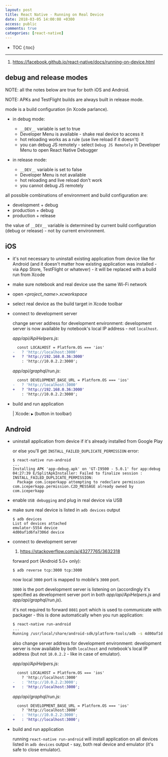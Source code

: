 ```yaml
---
layout: post
title: React Native - Running on Real Device
date: 2018-03-05 14:00:08 +0300
access: public
comments: true
categories: [react-native]
---
```


<!-- more -->

* TOC
{:toc}
<hr>

1. <https://facebook.github.io/react-native/docs/running-on-device.html>

debug and release modes
-----------------------

NOTE: all the notes below are true for both iOS and Android.

NOTE: APKs and TestFlight builds are always built in release mode.

mode is a build configuration (in Xcode parlance).

- in debug mode:

  - `__DEV__` variable is set to true
  - Developer Menu is available - shake real device to access it
  - hot reloading works as a rule (use live reload if it doesn't)
  - you can debug JS remotely - select `Debug JS Remotely` in Developer Menu
    to open React Native Debugger

- in release mode:

  - `__DEV__` variable is set to false
  - Developer Menu is not available
  - hot reloading and live reload don't work
  - you cannot debug JS remotely

all possible combinations of environment and build configuration are:

- development + debug
- production + debug
- production + release

the value of `__DEV__` variable is determined by current build configuration
(debug or release) - not by current environment.

iOS
---

- it's not necessary to uninstall existing application from device
  like for Android (and it doesn't matter how existing application
  was installed - via App Store, TestFlight or whatever) - it will
  be replaced with a build run from Xcode
- make sure notebook and real device use the same Wi-Fi network
- open _\<project_name>.xcworkspace_
- select real device as the build target in Xcode toolbar
- connect to development server

  change server address for development environment: development server
  is now available by notebook's local IP address - not `localhost`.

  _app/api/ApiHelpers.js_:

  ```diff
    const LOCALHOST = Platform.OS === 'ios'
  -   ? 'http://localhost:3000'
  +   ? 'http://192.168.0.36:3000'
      : 'http://10.0.2.2:3000';
  ```

  _app/api/graphql/run.js_:

  ```diff
    const DEVELOPMENT_BASE_URL = Platform.OS === 'ios'
  -   ? 'http://localhost:3000'
  +   ? 'http://192.168.0.36:3000'
      : 'http://10.0.2.2:3000';
  ```

- build and run application

  | Xcode: `▶` (button in toolbar)

Android
-------

- uninstall application from device if it's already installed from Google Play

  or else you'll get `INSTALL_FAILED_DUPLICATE_PERMISSION` error:

  ```
  $ react-native run-android
  ...
  Installing APK 'app-debug.apk' on 'GT-I9500 - 5.0.1' for app:debug
  04:27:39 E/SplitApkInstaller: Failed to finalize session : INSTALL_FAILED_DUPLICATE_PERMISSION:
    Package com.iceperkapp attempting to redeclare permission com.iceperkapp.permission.C2D_MESSAGE already owned by com.iceperkapp
  ```

- enable `USB debugging` and plug in real device via USB
- make sure real device is listed in `adb devices` output

  ```
  $ adb devices
  List of devices attached
  emulator-5554 device
  4d00af1d6fa7306d device
  ```

- connect to development server

  1. <https://stackoverflow.com/a/43277765/3632318>

  forward port (Android 5.0+ only):

  ```
  $ adb reverse tcp:3000 tcp:3000
  ```

  now local `3000` port is mapped to mobile's `3000` port.

  `3000` is the port development server is listening on
  (accordingly it's specified as development server port in
  both _app/api/ApiHelpers.js_ and _app/api/graphql/run.js_).

  it's not required to forward `8081` port which is used to
  communicate with packager - this is done automatically when
  you run application:

  ```sh
  $ react-native run-android
  ...
  Running /usr/local/share/android-sdk/platform-tools/adb -s 4d00af1d6fa7306d reverse tcp:8081 tcp:8081
  ```

  also change server address for development environment: development
  server is now available by both `localhost` and notebook's local IP
  address (but not `10.0.2.2` - like in case of emulator).

  _app/api/ApiHelpers.js_:

  ```diff
    const LOCALHOST = Platform.OS === 'ios'
      ? 'http://localhost:3000'
  -   : 'http://10.0.2.2:3000';
  +   : 'http://localhost:3000';
  ```

  _app/api/graphql/run.js_:

  ```diff
    const DEVELOPMENT_BASE_URL = Platform.OS === 'ios'
      ? 'http://localhost:3000'
  -   : 'http://10.0.2.2:3000';
  +   : 'http://localhost:3000';
  ```

- build and run application

  running `react-native run-android` will install application on all
  devices listed in `adb devices` output - say, both real device and
  emulator (it's safe to close emulator).
